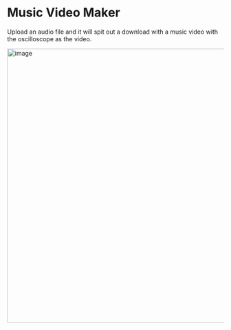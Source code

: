 # Music Video Maker
Upload an audio file and it will spit out a download with a music video with the oscilloscope as the video.

<img width="975" height="638" alt="image" src="https://github.com/user-attachments/assets/147dd389-b355-40bc-bfe8-bf952ce59c96" />
